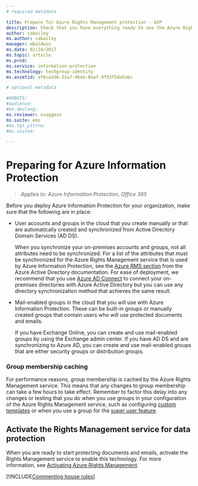```yaml
---
# required metadata

title: Prepare for Azure Rights Management protection - AIP
description: Check that you have everything ready to use the Azure Rights Management service, so that your organization can protect documents and emails.
author: cabailey
ms.author: cabailey
manager: mbaldwin
ms.date: 02/24/2017
ms.topic: article
ms.prod:
ms.service: information-protection
ms.technology: techgroup-identity
ms.assetid: afbca2d6-32a7-4bda-8aaf-9f93f5da5abc

# optional metadata

#ROBOTS:
#audience:
#ms.devlang:
ms.reviewer: esaggese
ms.suite: ems
#ms.tgt_pltfrm:
#ms.custom:

---
```


# Preparing for Azure Information Protection

>*Applies to: Azure Information Protection, Office 365*

Before you deploy Azure Information Protection for your organization, make sure that the following are in place:

-   User accounts and groups in the cloud that you create manually or that are automatically created and synchronized from Active Directory Domain Services (AD DS).

    When you synchronize your on-premises accounts and groups, not all attributes need to be synchronized. For a list of the attributes that must be synchronized for the Azure Rights Management service that is used by Azure Information Protection, see the [Azure RMS section](/active-directory/active-directory-aadconnectsync-attributes-synchronized#azure-rms) from the Azure Active Directory documentation. For ease of deployment, we recommend that you use [Azure AD Connect](/active-directory/active-directory-aadconnectsync-whatis) to connect your on-premises directories with Azure Active Directory but you can use any directory synchronization method that achieves the same result.

-   Mail-enabled groups in the cloud that you will use with Azure Information Protection. These can be built-in groups or manually created groups that contain users who will use protected documents and emails.

    If you have Exchange Online, you can create and use mail-enabled groups by using the Exchange admin center. If you have AD DS and are synchronizing to Azure AD, you can create and use mail-enabled groups that are either security groups or distribution groups.

### Group membership caching

For performance reasons, group membership is cached by the Azure Rights Management service. This means that any changes to group membership can take a few hours to take effect. Remember to factor this delay into any changes or testing that you do when you use groups in your configuration of the Azure Rights Management service, such as configuring [custom templates](../deploy-use/custom-templates.md) or when you use a group for the [super user feature](../deploy-use/configure-super-users.md). 

## Activate the Rights Management service for data protection
When you are ready to start protecting documents and emails, activate the Rights Management service to enable this technology. For more information, see [Activating Azure Rights Management](../deploy-use/activate-service.md).

[!INCLUDE[Commenting house rules](../includes/houserules.md)]


